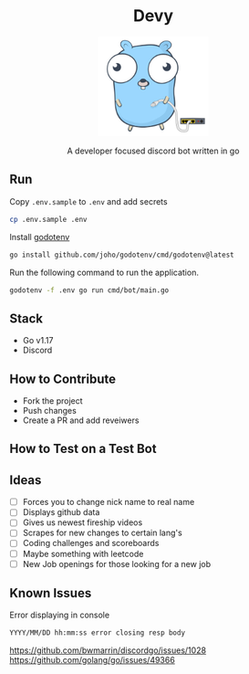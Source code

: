 <div style="text-align: center;">
<h1 style="border-bottom: none;">Devy</h1>

<img src="./devy.svg" height="175">

A developer focused discord bot written in go
</div>

## Run

Copy `.env.sample` to `.env` and add secrets

```sh
cp .env.sample .env
```

Install [godotenv](https://github.com/joho/godotenv)

```sh
go install github.com/joho/godotenv/cmd/godotenv@latest
```

Run the following command to run the application.

 ```sh
godotenv -f .env go run cmd/bot/main.go
 ```

## Stack

* Go v1.17
* Discord

## How to Contribute

* Fork the project
* Push changes
* Create a PR and add reveiwers

## How to Test on a Test Bot



## Ideas

* [ ] Forces you to change nick name to real name
* [ ] Displays github data
* [ ] Gives us newest fireship videos
* [ ] Scrapes for new changes to certain lang's
* [ ] Coding challenges and scoreboards
* [ ] Maybe something with leetcode
* [ ] New Job openings for those looking for a new job

## Known Issues

Error displaying in console
```sh
YYYY/MM/DD hh:mm:ss error closing resp body
```
https://github.com/bwmarrin/discordgo/issues/1028
https://github.com/golang/go/issues/49366
